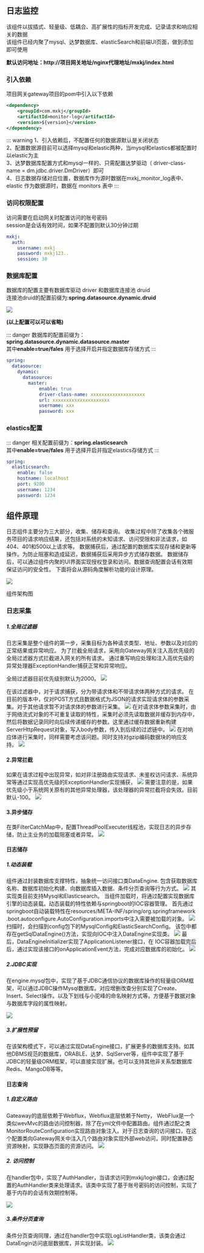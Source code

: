 
## 日志监控

该组件以拔插式、轻量级、低耦合、高扩展性的指标开发完成、记录请求和响应相关的数据<br>
该组件已经内聚了mysql、达梦数据库、elasticSearch和前端UI页面，做到添加即可使用<br>

**默认访问地址：http://项目网关地址/nginx代理地址/mxkj/index.html**

### 引入依赖

项目网关gateway项目的pom中引入以下依赖

```xml
<dependency>
    <groupId>com.mxkj</groupId>
    <artifactId>monitor-log</artifactId>
    <version>${version}</version>
</dependency>
```

::: warning
1、引入依赖后，不配置任何的数据源默认是关闭状态<br>
2、配置数据源目前可以选择mysql和elastic两种，当mysql和elastics都被配置时以elastic为主<br>
3、达梦数据库配置方式和mysql一样的、只需配置达梦驱动（ driver-class-name = dm.jdbc.driver.DmDriver）即可<br>
4、日志数据存储对应位置，数据库作为源时数据在mxkj_monitor_log表中、elastic 作为数据源时，数据在 monitors 表中
:::

### 访问权限配置

访问需要在启动网关时配置访问的账号密码<br>
session是会话有效时间，如果不配置则默认30分钟过期

```yaml
mxkj:
  auth:
    username: mxkj
    password: mxkj123..
    session: 30
```

### 数据库配置

数据库的配置主要有数据库驱动 driver 和数据库连接池 druid<br>
连接池druid的配置前缀为:**spring.datasource.dynamic.druid**

![](./uploads/1.png)

**(以上配置可以可以省略)**

::: danger
数据库的配置前缀为：**spring.datasource.dynamic.datasource.master**<br>
其中**enable=true/fales** 用于选择开启并指定数据库存储方式
:::

``` yaml
spring:
  datasource:
    dynamic:     
      datasource:
        master:
            enable: true
            driver-class-name: xxxxxxxxxxxxxxxxxxxx
            url: xxxxxxxxxxxxxxxxxxxxx
            username: xxx 
            password: xxx
```

### elastics配置

::: danger
相关配置前缀为：**spring.elasticsearch**<br>
其中**enable=true/fales** 用于选择开启并指定elastics存储方式
:::

```yaml
spring:
  elasticsearch:
    enable: false
    hostname: localhost
    port: 9200
    username: 1234
    password: 1234
```

[//]: # ([实现原理]&#40;./uploads/monitor_log.docx&#41; )

## 组件原理

日志组件主要分为三大部分，收集、储存和查询。
收集过程中除了收集各个微服务项目的请求响应结果，还包括对系统的未知请求、访问受限和非法请求，如404、401和500以上请求等。
数据捕获后，通过配置的数据库实现存储和更新等操作。为防止阻塞和造成延迟，数据捕获后采用异步方式储存数据。
数据储存后，可以通过组件内聚的UI界面实现授权登录和访问。数据查询配置会话有效期保证访问的安全性。
下面将会从源码角度解析功能的设计原理。

![](./uploads/3.png)

组件架构图

### 日志采集
##### 1.全局过滤器
日志采集是整个组件的第一步，采集目标为各种请求类型、地址、参数以及对应的正常结果或异常响应。
为了拦截全局请求，采用向Gateway网关注入高优先级的全局过滤器方式拦截进入网关的所有请求。 通过重写响应处理和注入高优先级的异常处理器ExceptionHandler捕获正常和异常响应。

全局过滤器目前优先级别默认为2000。
![](./uploads/4.png)

在该过滤器中，对于请求捕获，分为带请求体和不带请求体两种方式的请求。
在目前的版本中，仅对POST方式且数据格式为JSON的请求实现请求体的参数采集。对于其他请求暂不对请求体的参数进行采集。
![](./uploads/5.png)
在对请求体参数采集时，由于网络流式对象的不可重复读取的特性，采集时必须先读取数据并缓存到内存中，然后将数据记录同时向后续传递缓存的参数。这里通过缓存数据重新构建ServerHttpRequest对象，写入body参数，传入到后续的过滤链中。
![](./uploads/6.png)
在对响应体进行采集时，同样需要考虑该问题。同时支持对gzip编码数据块的响应支持。
![](./uploads/7.png)

#### 2.异常拦截
如果在请求过程中出现异常，如对非注册路由实现请求、未鉴权访问请求、系统异常等通过实现高优先级的ExceptionHandler实现捕获，
![](./uploads/8.png)
需要注意的是，如果优先级小于系统网关原有的其他异常处理器，该处理器的异常拦截将会失效。目前默认-100。
![](./uploads/9.png)

#### 3.异步储存
在类FilterCatchMap中，配置ThreadPoolExecuter线程池，实现日志的异步存储，防止主业务的加载阻塞或者异常。
![](./uploads/10.png)

####  日志储存

##### 1.动态装载
组件通过封装数据库支撑特性，抽象统一访问接口类DataEngine.
包含获取数据库名称、数据库初始化构建、向数据库插入数据、条件分页查询等行为方式。
![](./uploads/11.png)
其实现类目前支持Mysql和Elasticsearch。
当组件加载时，将通过配置实现数据库引擎的动态装载。动态装载的特性依赖与springboot的IOC容器管理。
首先通过springboot自动装载特性在resources/META-INF/spring/org.springframework
.boot.autoconfigure.AutoConfiguration.imports中注入需要被加载的对象。
![](./uploads/12.png)
扫描时，会扫描到config包下的MysqlConfig和ElasticSearchConfig。
该包中都存在getSqlDataEngine()方法，实现向IOC中注入DataEngine实现类。
![](./uploads/13.png)
最后，DataEngineInitializer实现了ApplicationListener<ApplicationStartedEvent>接口，在
IOC容器加载完后后，通过实现该接口的onApplicationEvent方法，完成对应数据库的初始化。
![](./uploads/14.png)

##### 2.JDBC实现
在engine.mysql包中，实现了基于JDBC通信协议的数据库操作的轻量级ORM框架，可以通过JDBC操作Mysql数据库。对应增删改查分别实现了Create、Insert、Select操作。以及下划线与小驼峰的命名映射方式等。方便基于数据对象与数据库字段的属性映射。

![](./uploads/15.png)

##### 3.扩展性预留
在该架构模式下，可以通过实现DataEngine接口，扩展更多的数据库支持。如其他DBMS规范的数据库，ORABLE、达梦、SqlServer等，组件中实现了基于JDBC的轻量级ORM框架，可以直接实现扩展。也可以支持其他非关系型数据库Redis、MangoDB等等。

#### 日志查询
##### 1.自定义路由
Gateaway的底层依赖于Webflux，Webflux底层依赖于Netty， WebFlux是一个类似wevMvc的路由访问控制器，除了在yml文件中配置路由。组件通过配之类MonitorRouteConfiguration实现路由对象注入。对于日志查询的访问接口，在这个配置类向Gateway网关中注入几个路由对象实现外部web访问，同时配置静态资源映射，实现静态页面的资源访问。
![](./uploads/16.png)

##### 2. 访问控制
在handler包中，实现了AuthHandler，当请求访问到mxkj/login接口，会通过配置的AuthHandler类来处理请求。该类中实现了基于账号密码的访问控制，实现了基于内存的会话有效期控制等。

![](./uploads/17.png)

##### 3.条件分页查询
条件分页查询同理，通过在handler包中实现LogListHandler类，该类会通过DataEngin访问底层数据库，并实现封装。
![](./uploads/18.png)